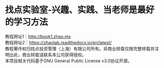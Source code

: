 # 找点实验室-兴趣、实践、当老师是最好的学习方法
教程网址1：http://book1.zhao.mx  
教程网址2：https://zhaolab.readthedocs.io/en/latest/  
教程著作权归找点投资管理（上海）有限公司所有。非商业转载仅限完整转载并注明出处，商业转载请联系本公司获得授权。  
本项目相关代码基于GNU General Public License v3.0协议开源。